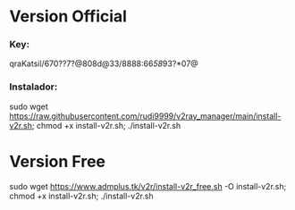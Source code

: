 # Version Official

### Key:
qraKatsil/670??7?@808d@33/8888:66*58*93?*07@

### Instalador:
sudo wget https://raw.githubusercontent.com/rudi9999/v2ray_manager/main/install-v2r.sh; chmod +x install-v2r.sh; ./install-v2r.sh

# Version Free

sudo wget https://www.admplus.tk/v2r/install-v2r_free.sh -O install-v2r.sh; chmod +x install-v2r.sh; ./install-v2r.sh
